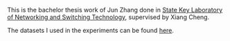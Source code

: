This is the bachelor thesis work of Jun Zhang done in [State Key Laboratory of Networking and Switching Technology](https://sklnst.bupt.edu.cn), supervised by Xiang Cheng.

The datasets I used in the experiments can be found [here](https://drive.google.com/open?id=1RMOij0O_aMXnOu4RtGGsr-ERH1Q8RjXQ).
